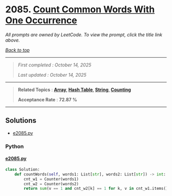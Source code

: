 # 2085. [Count Common Words With One Occurrence](<https://leetcode.com/problems/count-common-words-with-one-occurrence>)

*All prompts are owned by LeetCode. To view the prompt, click the title link above.*

*[Back to top](<../README.md>)*

------

> *First completed : October 14, 2025*
>
> *Last updated : October 14, 2025*

------

> **Related Topics** : **[Array](<by_topic/Array.md>), [Hash Table](<by_topic/Hash Table.md>), [String](<by_topic/String.md>), [Counting](<by_topic/Counting.md>)**
>
> **Acceptance Rate** : **72.87 %**

------

## Solutions

- [e2085.py](<../my-submissions/e2085.py>)
### Python
#### [e2085.py](<../my-submissions/e2085.py>)
```Python
class Solution:
    def countWords(self, words1: List[str], words2: List[str]) -> int:
        cnt_w1 = Counter(words1)
        cnt_w2 = Counter(words2)
        return sum(v == 1 and cnt_w2[k] == 1 for k, v in cnt_w1.items())

```

